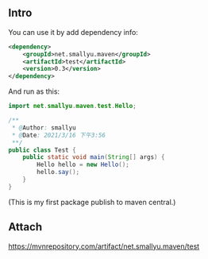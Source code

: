 ## Intro

You can use it by add dependency info:

```xml
<dependency>
    <groupId>net.smallyu.maven</groupId>
    <artifactId>test</artifactId>
    <version>0.3</version>
</dependency>
```

And run as this:

```java
import net.smallyu.maven.test.Hello;

/**
 * @Author: smallyu
 * @Date: 2021/3/16 下午3:56
 **/
public class Test {
    public static void main(String[] args) {
        Hello hello = new Hello();
        hello.say();
    }
}
```

(This is my first package publish to maven central.)

## Attach

https://mvnrepository.com/artifact/net.smallyu.maven/test
